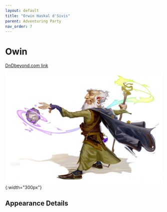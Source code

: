 ```yaml
---
layout: default
title: "Orwin Haskal d'Sivis"
parent: Adventuring Party
nav_order: 7
---
```


# Owin

[DnDbeyond.com link](https://www.dndbeyond.com/characters/21417308)

![full_art](img/orwin.jpg){:width="300px"}

## Appearance Details
